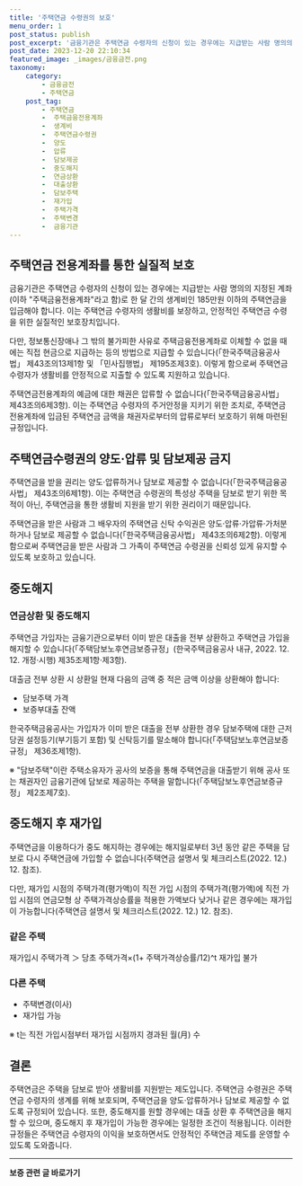 ```yaml
---
title: '주택연금 수령권의 보호'
menu_order: 1
post_status: publish
post_excerpt: '금융기관은 주택연금 수령자의 신청이 있는 경우에는 지급받는 사람 명의의 지정된 계좌 이하  주택금융전용계좌 라고 함 로 한 달 간의 생계비인 185만원 이하의 주택연금을 입금해야 합니다. 이는 주택연금 수령자의 생활비를 보장하고, 안정적인 주택연금 수령을 위한 실질적인 보호장치입니다.'
post_date: 2023-12-20 22:10:34
featured_image: _images/금융금전.png
taxonomy:
    category:
        - 금융금전
        - 주택연금
    post_tag:
        - 주택연금
        -  주택금융전용계좌
        -  생계비
        -  주택연금수령권
        -  양도
        -  압류
        -  담보제공
        -  중도해지
        -  연금상환
        -  대출상환
        -  담보주택
        -  재가입
        -  주택가격
        -  주택변경
        -  금융기관
---
```



## 주택연금 전용계좌를 통한 실질적 보호

금융기관은 주택연금 수령자의 신청이 있는 경우에는 지급받는 사람 명의의 지정된 계좌(이하 "주택금융전용계좌"라고 함)로 한 달 간의 생계비인 185만원 이하의 주택연금을 입금해야 합니다. 이는 주택연금 수령자의 생활비를 보장하고, 안정적인 주택연금 수령을 위한 실질적인 보호장치입니다.

다만, 정보통신장애나 그 밖의 불가피한 사유로 주택금융전용계좌로 이체할 수 없을 때에는 직접 현금으로 지급하는 등의 방법으로 지급할 수 있습니다(「한국주택금융공사법」 제43조의13제1항 및 「민사집행법」 제195조제3호). 이렇게 함으로써 주택연금 수령자가 생활비를 안정적으로 지출할 수 있도록 지원하고 있습니다.

주택연금전용계좌의 예금에 대한 채권은 압류할 수 없습니다(「한국주택금융공사법」 제43조의6제3항). 이는 주택연금 수령자의 주거안정을 지키기 위한 조치로, 주택연금 전용계좌에 입금된 주택연금 금액을 채권자로부터의 압류로부터 보호하기 위해 마련된 규정입니다.

## 주택연금수령권의 양도·압류 및 담보제공 금지

주택연금을 받을 권리는 양도·압류하거나 담보로 제공할 수 없습니다(「한국주택금융공사법」 제43조의6제1항). 이는 주택연금 수령권의 특성상 주택을 담보로 받기 위한 목적이 아닌, 주택연금을 통한 생활비 지원을 받기 위한 권리이기 때문입니다.

주택연금을 받은 사람과 그 배우자의 주택연금 신탁 수익권은 양도·압류·가압류·가처분하거나 담보로 제공할 수 없습니다(「한국주택금융공사법」 제43조의6제2항). 이렇게 함으로써 주택연금을 받은 사람과 그 가족이 주택연금 수령권을 신뢰성 있게 유지할 수 있도록 보호하고 있습니다.

## 중도해지

### 연금상환 및 중도해지

주택연금 가입자는 금융기관으로부터 이미 받은 대출을 전부 상환하고 주택연금 가입을 해지할 수 있습니다(「주택담보노후연금보증규정」(한국주택금융공사 내규, 2022. 12. 12. 개정·시행) 제35조제1항·제3항). 

대출금 전부 상환 시 상환일 현재 다음의 금액 중 적은 금액 이상을 상환해야 합니다:
- 담보주택 가격
- 보증부대출 잔액

한국주택금융공사는 가입자가 이미 받은 대출을 전부 상환한 경우 담보주택에 대한 근저당권 설정등기(부기등기 포함) 및 신탁등기를 말소해야 합니다(「주택담보노후연금보증규정」 제36조제1항).

※ "담보주택"이란 주택소유자가 공사의 보증을 통해 주택연금을 대출받기 위해 공사 또는 채권자인 금융기관에 담보로 제공하는 주택을 말합니다(「주택담보노후연금보증규정」 제2조제7호).

## 중도해지 후 재가입

주택연금을 이용하다가 중도 해지하는 경우에는 해지일로부터 3년 동안 같은 주택을 담보로 다시 주택연금에 가입할 수 없습니다(주택연금 설명서 및 체크리스트(2022. 12.) 12. 참조). 

다만, 재가입 시점의 주택가격(평가액)이 직전 가입 시점의 주택가격(평가액)에 직전 가입 시점의 연금모형 상 주택가격상승률을 적용한 가액보다 낮거나 같은 경우에는 재가입이 가능합니다(주택연금 설명서 및 체크리스트(2022. 12.) 12. 참조).

### 같은 주택

재가입시 주택가격 ＞ 당초 주택가격×(1+ 주택가격상승률/12)^t
재가입 불가

### 다른 주택

- 주택변경(이사)
- 재가입 가능

※ t는 직전 가입시점부터 재가입 시점까지 경과된 월(月) 수

## 결론

주택연금은 주택을 담보로 받아 생활비를 지원받는 제도입니다. 주택연금 수령권은 주택연금 수령자의 생계를 위해 보호되며, 주택연금을 양도·압류하거나 담보로 제공할 수 없도록 규정되어 있습니다. 또한, 중도해지를 원할 경우에는 대출 상환 후 주택연금을 해지할 수 있으며, 중도해지 후 재가입이 가능한 경우에는 일정한 조건이 적용됩니다. 이러한 규정들은 주택연금 수령자의 이익을 보호하면서도 안정적인 주택연금 제도를 운영할 수 있도록 도와줍니다.
<!-- wp:separator -->
<hr class="wp-block-separator has-alpha-channel-opacity"/>
<!-- /wp:separator -->

<!-- wp:group {"backgroundColor":"base","layout":{"type":"constrained"}} -->
<div class="wp-block-group has-base-background-color has-background"><!-- wp:paragraph {"align":"center","fontSize":"medium"} -->
<p class="has-text-align-center has-large-font-size"><strong>보증 관련 글 바로가기</strong></p>
<!-- /wp:paragraph -->


<!-- wp:latest-posts
{"categories":[{"id":13571,"count":19,"description":"","link":"https://uknowlaw.com/category/%eb%b3%b4%ec%a6%9d/","name":"보증","slug":"보증","taxonomy":"category","parent":0,"meta":[],"_links":{"self":[{"href":"https://uknowlaw.com/wp-json/wp/v2/categories/13571"}],"collection":[{"href":"https://uknowlaw.com/wp-json/wp/v2/categories"}],"about":[{"href":"https://uknowlaw.com/wp-json/wp/v2/taxonomies/category"}],"wp:post_type":[{"href":"https://uknowlaw.com/wp-json/wp/v2/posts?categories=13571"}],"curies":[{"name":"wp","href":"https://api.w.org/{rel}","templated":true}]}}],"postsToShow":100,"excerptLength":28,"postLayout":"grid","columns":2,"featuredImageAlign":"left","featuredImageSizeSlug":"large","fontSize":"small"} /--></div>
<!-- /wp:group -->